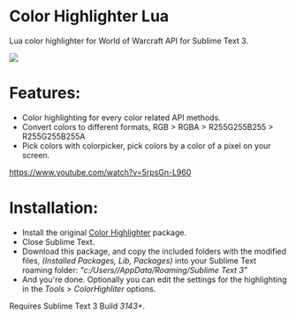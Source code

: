 # Color Highlighter Lua
Lua color highlighter for World of Warcraft API for Sublime Text 3.

![](https://i.imgur.com/GCGpwwC.png)

# Features:
* Color highlighting for every color related API methods.
* Convert colors to different formats, RGB > RGBA > R255G255B255 > R255G255B255A
* Pick colors with colorpicker, pick colors by a color of a pixel on your screen.

https://www.youtube.com/watch?v=5rpsGn-L960

# Installation:
* Install the original [Color Highlighter](https://packagecontrol.io/packages/Color%20Highlighter) package.
* Close Sublime Text.
* Download this package, and copy the included folders with the modified files, *(Installed Packages, Lib, Packages)* into your Sublime Text roaming folder: *"c:/Users/<UserName>/AppData/Roaming/Sublime Text 3"*
* And you're done. Optionally you can edit the settings for the highlighting in the *Tools > ColorHighliter* options.


Requires Sublime Text 3 Build *3143+*.
